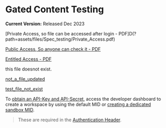 # Gated Content Testing

**Current Version:** Released Dec 2023

[Private Access, so file can be accessed after login - PDF]D(?path=assets/files/Spec_testing/Private_Access.pdf)

[Public Access, So anyone can check it - PDF](?path=assets/files/Spec_testing/Public_Access.pdf)

[Entitled Access - PDF](?path=assets/files/Spec_Testing/Entitled_Access.pdf)

this file doesnot exist.

[not_a_file_updated](not_a_file_updated.pdf)

[test_file_not_exist](test_file_not_exist.pdf)

To [obtain an API-Key and API-Secret](?path=docs/Resources/Guides/Dev-Studio/Key-Management.md), access the developer dashboard to create a workspace by using the default MID or [creating a dedicated sandbox MID](?path=docs/Resources/Guides/Dev-Studio/Account-Management.md).

<!-- theme: info -->
> These are required in the [Authentication Header](?path=docs/Resources/API-Documents/Authentication-Header.md).
